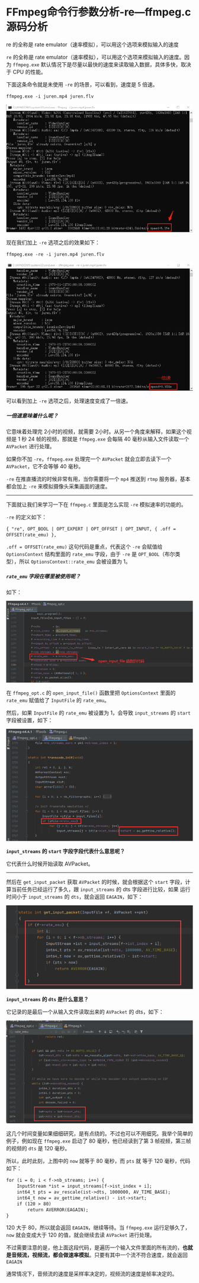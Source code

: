 # FFmpeg命令行参数分析-re—ffmpeg.c源码分析

<div id="meta-description---">re 的全称是 rate emulator（速率模拟），可以用这个选项来模拟输入的速度</div>

`re` 的全称是 rate emulator（速率模拟），可以用这个选项来模拟输入的速度。因为 `ffmpeg.exe` 默认情况下是尽量以最快的速度来读取输入数据，具体多快，取决于 CPU 的性能。

下面这条命令就是未使用 `-re` 的场景，可以看到，速度是 5 倍速。

```
ffmpeg.exe -i juren.mp4 juren.flv
```

![ffmpeg-usage-1-1](../base-ffmpeg/ffmpeg-mux/ffmpeg-mux-1-1.png)

现在我们加上 `-re` 选项之后的效果如下：

```
ffmpeg.exe -re -i juren.mp4 juren.flv
```

![1-1](cmd_arg_re\1-1.png)

可以看到加上 `-re` 选项之后，处理速度变成了一倍速。

##### 一倍速意味着什么呢？

它意味着处理完 2小时的视频，就需要 2小时。从另一个角度来解释，如果这个视频是 1 秒 24 帧的视频，那就是 `ffmpeg.exe` 会每隔 40 毫秒从输入文件读取一个 `AVPacket` 进行处理。

如果你不加 `-re`，`ffmpeg.exe` 处理完一个 `AVPacket` 就会立即去读下一个 `AVPacket`，它不会等够 40 毫秒。

`-re` 在推直播流的时候非常有用，当你需要将一个 `mp4` 推送到 `rtmp` 服务器，基本都会加上 `-re` 来模拟摄像头采集画面的速度。

---

下面就让我们来学习一下在 `ffmpeg.c` 里面是怎么实现 `-re` 模拟速率的功能的。

`-re` 的定义如下：

```
{ "re", OPT_BOOL | OPT_EXPERT | OPT_OFFSET | OPT_INPUT, { .off = OFFSET(rate_emu) },
```

`.off = OFFSET(rate_emu)` 这句代码是重点，代表这个 `-re` 会赋值给 `OptionsContext` 结构里面的 `rate_emu` 字段，由于 `-re` 是 `OPT_BOOL`（布尔类型），所以 `OptionsContext::rate_emu` 会被设置为 1。

##### `rate_emu` 字段在哪里被使用呢？

如下：

![1-2](cmd_arg_re\1-2.png)

在 `ffmpeg_opt.c` 的 `open_input_file()` 函数里把 `OptionsContext` 里面的 `rate_emu` 赋值给了 `InputFile` 的 `rate_emu`。

然后，如果  `InputFile` 的 `rate_emu` 被设置为 1，会导致 `input_streams` 的 `start` 字段被设置，如下：

![1-3](cmd_arg_re\1-3.png)

**`input_streams` 的 `start` 字段字段代表什么意思呢？**

它代表什么时候开始读取 AVPacket。

---

然后在 `get_input_packet` 获取 `AVPacket` 的时候，就会根据这个 `start` 字段，计算当前任务已经运行了多久，跟 `input_streams` 的 dts 字段进行比较，如果 运行时间小于 `input_streams` 的 `dts`，就会返回 `EAGAIN`，如下：

![1-3-2](cmd_arg_re\1-3-2.png)

**`input_streams` 的 `dts` 是什么意思？**

它记录的是最后一个从输入文件读取出来的 `AVPacket` 的 dts，如下：

![1-4](cmd_arg_re\1-4.png)

这几个时间变量如果细细研究，是有点绕的。不过也可以不用细究。我举个简单的例子，例如现在 `ffmpeg.exe` 启动了 80 毫秒，他已经读到了第 3 帧视频，第三帧的视频的 `dts` 是 120 毫秒。

所以，此时此刻，上图中的 `now` 就等于 80 毫秒，而 `pts` 就 等于 120 毫秒，代码如下：

```
for (i = 0; i < f->nb_streams; i++) {
    InputStream *ist = input_streams[f->ist_index + i];
    int64_t pts = av_rescale(ist->dts, 1000000, AV_TIME_BASE);
    int64_t now = av_gettime_relative() - ist->start;
    if (120 > 80)
    	return AVERROR(EAGAIN);
}
```

120 大于 80，所以就会返回 `EAGAIN`，继续等待。当 `ffmpeg.exe` 运行足够久了，`now` 就会变成大于 120 的值，就会继续去读 `AVPacket` 进行处理。

不过需要注意的是，他上面这段代码，是遍历一个输入文件里面的所有流的，**也就是音频流，视频流，都会做速率模拟**。只要有其中一个流不符合速度，就会返回 `EAGAIN`

通常情况下，音频流的速度是采样率决定的，视频流的速度是帧率决定的。




